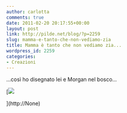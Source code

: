 ```yaml
---
author: carlotta
comments: true
date: 2011-02-20 20:17:55+00:00
layout: post
link: http://pilde.net/blog/?p=2259
slug: mamma-e-tanto-che-non-vediamo-zia
title: Mamma è tanto che non vediamo zia...
wordpress_id: 2259
categories:
- Creazioni
---
```


...così ho disegnato lei e Morgan nel bosco...

[![](http://pilde.net/blog/wp-content/uploads/2011/02/ziamorgan_blog.jpg)


](http://None)



